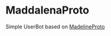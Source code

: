 # MaddalenaProto
Simple UserBot based on <a href="github.com/danog/MadelineProto">MadelineProto</a>
